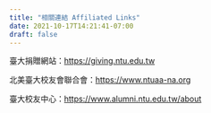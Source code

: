 ```yaml
---
title: "相關連結 Affiliated Links"
date: 2021-10-17T14:21:41-07:00
draft: false
---
```


臺大捐贈網站：<https://giving.ntu.edu.tw>

北美臺大校友會聯合會：<https://www.ntuaa-na.org>

臺大校友中心：<https://www.alumni.ntu.edu.tw/about>
